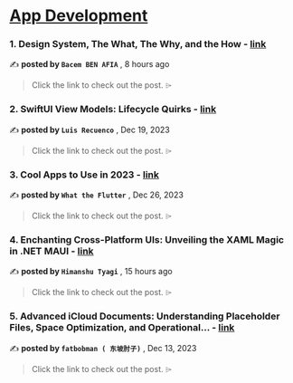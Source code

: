 
<h1><a href=https://medium.com/tag/mobile-app-development/recommended target="_blank" rel="noopener noreferrer">App Development</a></h1>
<h3>1. Design System, The What, The Why, and the How - <a href=https://medium.com/bforbank-tech/design-system-the-what-the-why-and-the-how-76329da3f63b?source=tag_recommended_feed---------0-84----------mobile_app_development----------c7e64865_a78d_49b9_b7e5_320bfd6270de------- target="_blank" rel="noopener noreferrer">link</a></h3>

✍️ **posted by `Bacem BEN AFIA`** <date> , 8 hours ago</date>

<blockquote>Click the link to check out the post. ⌲</blockquote>

<h3>2. SwiftUI View Models: Lifecycle Quirks - <a href=https://medium.com/the-swift-cooperative/swiftui-view-models-lifecycle-quirks-8dd967e84e31?source=tag_recommended_feed---------1-107----------mobile_app_development----------c7e64865_a78d_49b9_b7e5_320bfd6270de------- target="_blank" rel="noopener noreferrer">link</a></h3>

✍️ **posted by `Luis Recuenco`** <date> , Dec 19, 2023</date>

<blockquote>Click the link to check out the post. ⌲</blockquote>

<h3>3. Cool Apps to Use in 2023 - <a href=https://medium.com/@flutterwtf/cool-apps-to-use-in-2023-259885581956?source=tag_recommended_feed---------2-85----------mobile_app_development----------c7e64865_a78d_49b9_b7e5_320bfd6270de------- target="_blank" rel="noopener noreferrer">link</a></h3>

✍️ **posted by `What the Flutter`** <date> , Dec 26, 2023</date>

<blockquote>Click the link to check out the post. ⌲</blockquote>

<h3>4. Enchanting Cross-Platform UIs: Unveiling the XAML Magic in .NET MAUI - <a href=https://medium.com/@thimanshu1993/enchanting-cross-platform-uis-unveiling-the-xaml-magic-in-net-maui-42bae144bea9?source=tag_recommended_feed---------3-84----------mobile_app_development----------c7e64865_a78d_49b9_b7e5_320bfd6270de------- target="_blank" rel="noopener noreferrer">link</a></h3>

✍️ **posted by `Himanshu Tyagi`** <date> , 15 hours ago</date>

<blockquote>Click the link to check out the post. ⌲</blockquote>

<h3>5. Advanced iCloud Documents: Understanding Placeholder Files, Space Optimization, and Operational… - <a href=https://medium.com/itnext/advanced-icloud-documents-understanding-placeholder-files-space-optimization-and-operational-759b29c17e10?source=tag_recommended_feed---------4-107----------mobile_app_development----------c7e64865_a78d_49b9_b7e5_320bfd6270de------- target="_blank" rel="noopener noreferrer">link</a></h3>

✍️ **posted by `fatbobman ( 东坡肘子)`** <date> , Dec 13, 2023</date>

<blockquote>Click the link to check out the post. ⌲</blockquote>


